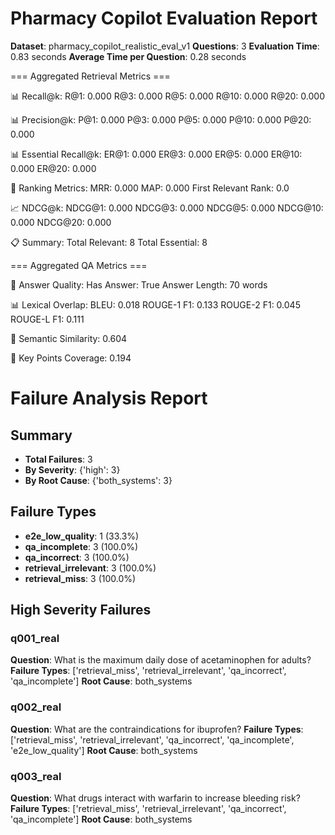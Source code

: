 # Pharmacy Copilot Evaluation Report

**Dataset**: pharmacy_copilot_realistic_eval_v1
**Questions**: 3
**Evaluation Time**: 0.83 seconds
**Average Time per Question**: 0.28 seconds


=== Aggregated Retrieval Metrics ===

📊 Recall@k:
  R@1: 0.000
  R@3: 0.000
  R@5: 0.000
  R@10: 0.000
  R@20: 0.000

📊 Precision@k:
  P@1: 0.000
  P@3: 0.000
  P@5: 0.000
  P@10: 0.000
  P@20: 0.000

📊 Essential Recall@k:
  ER@1: 0.000
  ER@3: 0.000
  ER@5: 0.000
  ER@10: 0.000
  ER@20: 0.000

🎯 Ranking Metrics:
  MRR: 0.000
  MAP: 0.000
  First Relevant Rank: 0.0

📈 NDCG@k:
  NDCG@1: 0.000
  NDCG@3: 0.000
  NDCG@5: 0.000
  NDCG@10: 0.000
  NDCG@20: 0.000

📋 Summary:
  Total Relevant: 8
  Total Essential: 8


=== Aggregated QA Metrics ===

📝 Answer Quality:
  Has Answer: True
  Answer Length: 70 words

📊 Lexical Overlap:
  BLEU: 0.018
  ROUGE-1 F1: 0.133
  ROUGE-2 F1: 0.045
  ROUGE-L F1: 0.111

🧠 Semantic Similarity: 0.604

🎯 Key Points Coverage: 0.194

# Failure Analysis Report

## Summary
- **Total Failures**: 3
- **By Severity**: {'high': 3}
- **By Root Cause**: {'both_systems': 3}

## Failure Types
- **e2e_low_quality**: 1 (33.3%)
- **qa_incomplete**: 3 (100.0%)
- **qa_incorrect**: 3 (100.0%)
- **retrieval_irrelevant**: 3 (100.0%)
- **retrieval_miss**: 3 (100.0%)

## High Severity Failures
### q001_real
**Question**: What is the maximum daily dose of acetaminophen for adults?
**Failure Types**: ['retrieval_miss', 'retrieval_irrelevant', 'qa_incorrect', 'qa_incomplete']
**Root Cause**: both_systems

### q002_real
**Question**: What are the contraindications for ibuprofen?
**Failure Types**: ['retrieval_miss', 'retrieval_irrelevant', 'qa_incorrect', 'qa_incomplete', 'e2e_low_quality']
**Root Cause**: both_systems

### q003_real
**Question**: What drugs interact with warfarin to increase bleeding risk?
**Failure Types**: ['retrieval_miss', 'retrieval_irrelevant', 'qa_incorrect', 'qa_incomplete']
**Root Cause**: both_systems
